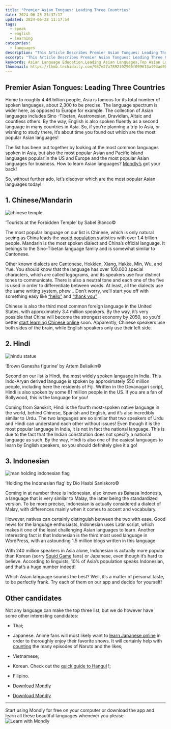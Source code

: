 ```yaml
---
title: "Premier Asian Tongues: Leading Three Countries"
date: 2024-06-25 21:37:17
updated: 2024-06-28 11:17:54
tags:
  - speak
  - english
  - learning
categories:
  - languages
description: "This Article Describes Premier Asian Tongues: Leading Three Countries"
excerpt: "This Article Describes Premier Asian Tongues: Leading Three Countries"
keywords: Asian Language Education,Leading Asian Languages,Top Asian Language Courses,Mastering Three Asian Languages,Asian Language Learning Platforms,Competitive Asian Linguistics Education,Expert Language Programs in Asia
thumbnail: https://thmb.techidaily.com/987e27a7892f02906f099613af94ad907edd8b77287d835797fe2caec0c18f95.jpg
---
```


## Premier Asian Tongues: Leading Three Countries

 Home to roughly 4.46 billion people, Asia is famous for its total number of spoken languages, about 2,300 to be precise. The language spectrum is wider here, as opposed to Europe for example. The collection of Asian languages includes Sino -Tibetan, Austronesian, Dravidian, Altaic and countless others. By the way, English is also spoken fluently as a second language in many countries in Asia. So, if you’re planning a trip to Asia, or wishing to study there, it’s about time you found out which are the most popular Asian languages!

 The list has been put together by looking at the most common languages spoken in Asia, but also the most popular Asian and Pacific Island languages popular in the US and Europe and the most popular Asian languages for business. How to learn Asian languages? [Mondly’s](https://app.adjust.io/5ixfg4k?campaign=blog-post-id-6345&fallback=https%3A%2F%2Fapp.mondly.com?avangate%5Fsrc=blog-post-id-6345&redirect%5Fandroid=https%3A%2F%2Fplay.google.com%2Fstore%2Fapps%2Fdetails%3Fid%3Dcom.atistudios.mondly.languages&redirect%5Fios=https%3A%2F%2Fitunes.apple.com%2Fapp%2Fid987873536&redirect%5Fmacos=https%3A%2F%2Fapp.mondly.com?avangate%5Fsrc=blog-post-id-6345) got your back!

 So, without further ado, let’s discover which are the most popular Asian languages today!

## 1\. Chinese/Mandarin

![chinese temple](https://edge.mondly.com/blog/wp-content/uploads/2021/12/chinese-temple-960x640.jpg "Top 3 Most Popular Asian Languages 2")

 ‘Tourists at the Forbidden Temple’ by Sabel Blanco©

 The most popular language on our list is Chinese, which is only natural seeing as China leads the [world population](https://shop.mondly.com/affiliate.php?ACCOUNT=ATISTUDI&AFFILIATE=108875&PATH=https://www.mondly.com?AFFILIATE=108875) statistics with over 1.4 billion people. Mandarin is the most spoken dialect and China’s official language. It belongs to the Sino-Tibetan language family and is somewhat similar to Cantonese.

 Other known dialects are Cantonese, Hokkien, Xiang, Hakka, Min, Wu, and Yue. You should know that the language has over 100.000 special characters, which are called logograms, and its speakers use four distinct tones to communicate. There is also a neutral tone and each one of the five is used in order to differentiate between words. At least, all the dialects use the same writing system, phew… Don’t worry, we’ll start you off with something easy like [“hello”](https://shop.mondly.com/affiliate.php?ACCOUNT=ATISTUDI&AFFILIATE=108875&PATH=https://www.mondly.com?AFFILIATE=108875) and [“thank you”](https://shop.mondly.com/affiliate.php?ACCOUNT=ATISTUDI&AFFILIATE=108875&PATH=https://www.mondly.com?AFFILIATE=108875) .

 Chinese is also the third most common foreign language in the United States, with approximately 3.4 million speakers. By the way, it’s very possible that China will become the strongest economy by 2050, so you’d better [start learning Chinese online](https://shop.mondly.com/affiliate.php?ACCOUNT=ATISTUDI&AFFILIATE=108875&PATH=https://www.mondly.com?AFFILIATE=108875)  soon. Apparently, Chinese speakers use both sides of the brain, while English speakers only use their left side.

## 2\. Hindi

![hindu statue](https://edge.mondly.com/blog/wp-content/uploads/2021/12/hindu-statue-960x640.jpg "Top 3 Most Popular Asian Languages 3")

 ‘Brown Ganesha figurine’ by Artem Beliaikin©

 Second on our list is Hindi, the most widely spoken language in India. This Indo-Aryan derived language is spoken by approximately 550 million people, including here the residents of Fiji. Written in the Devanagari script, Hindi is also spoken by some 81 million people in the US. If you are a fan of Bollywood, this is the language for you!

 Coming from Sanskrit, Hindi is the fourth most-spoken native language in the world, behind Chinese, Spanish and English, and it’s also incredibly similar to Urdu. The two languages are so similar that two speakers of Urdu and Hindi can understand each other without issues! Even though it is the most popular language in India, it is not in fact the national language. This is due to the fact that the Indian constitution does not specify a national language as such. By the way, Hindi is also one of the easiest languages to learn by English speakers, so you should definitely give it a go!

## 3\. Indonesian

![man holding indonesian flag](https://edge.mondly.com/blog/wp-content/uploads/2021/12/man-holding-indonesian-flag-960x640.jpg "Top 3 Most Popular Asian Languages 4")

 ‘Holding the Indonesian flag’ by Dio Hasbi Saniskoro©

 Coming in at number three is Indonesian, also known as Bahasa Indonesia, a language that is very similar to Malay, the latter being the standardized version. To be more precise, Indonesian is actually considered a dialect of Malay, with differences mainly when it comes to accent and vocabulary.

 However, natives can certainly distinguish between the two with ease. Good news for the language enthusiasts, Indonesian uses Latin script, which makes it one of the least challenging Asian languages to learn. Another interesting fact is that Indonesian is the third most used language in WordPress, with an astounding 1.5 million blogs written in this language.

 With 240 million speakers in Asia alone, Indonesian is actually more popular than Korean (sorry [Squid Game](https://shop.mondly.com/affiliate.php?ACCOUNT=ATISTUDI&AFFILIATE=108875&PATH=https://www.mondly.com?AFFILIATE=108875)  fans) or Japanese, even though it’s hard to believe. According to linguists, 10% of Asia’s population speaks Indonesian, and that’s a huge number indeed!

 Which Asian language sounds the best? Well, it’s a matter of personal taste, to be perfectly frank. Try each of them on our app and decide for yourself!

## Other candidates

 Not any language can make the top three list, but we do however have some other interesting candidates:

* Thai;
* Japanese. Anime fans will most likely want to [learn Japanese online](https://shop.mondly.com/affiliate.php?ACCOUNT=ATISTUDI&AFFILIATE=108875&PATH=https://www.mondly.com?AFFILIATE=108875)  in order to thoroughly enjoy their favorite shows. It will certainly help with [counting](https://shop.mondly.com/affiliate.php?ACCOUNT=ATISTUDI&AFFILIATE=108875&PATH=https://www.mondly.com?AFFILIATE=108875)  the many episodes of Naruto and the likes;
* Vietnamese;
* Korean. Check out the [quick guide to Hangul](https://shop.mondly.com/affiliate.php?ACCOUNT=ATISTUDI&AFFILIATE=108875&PATH=https://www.mondly.com?AFFILIATE=108875) !;
* Filipino.

* [Download Mondly](https://www.facebook.com/sharer/sharer.php?u=https%3A%2F%2Fwww.mondly.com%2Fblog%2Fmost-popular-asian-languages%2F&t=Top+3+Most+Popular+Asian+Languages "Share on Facebook")
* [Download Mondly](https://shop.mondly.com/affiliate.php?ACCOUNT=ATISTUDI&AFFILIATE=108875&PATH=https://www.mondly.com?AFFILIATE=108875)

---

 Start using Mondly for free on your computer or download the app and learn all these beautiful languages whenever you please ![Learn with Mondly](https://adjt.mondly.com/5ixfg4k?campaign=blog-post-id-6345&fallback=https%3A%2F%2Fapp.mondly.com%3Futm%5Fmedium%3Dblog%5Fblog-post-id-6345%26utm%5Fsource%3Dblog-post-id-6345&redirect%5Fmacos=https%3A%2F%2Fapp.mondly.com%3Futm%5Fmedium%3Dblog%5Fblog-post-id-6345%26utm%5Fsource%3Dblog-post-id-6345&redirect%5Fandroid=https%3A%2F%2Fplay.google.com%2Fstore%2Fapps%2Fdetails%3Fid%3Dcom.atistudios.mondly.languages%3Futm%5Fmedium%3Dblog%5Fblog-post-id-6345%26utm%5Fsource%3Dblog-post-id-6345&redirect%5Fios=https%3A%2F%2Fapps.apple.com%2Fapp%2Fapple-store%2Fid987873536%3Fpt%3D78954800%26ct%3Dblog-post-id-6345%26mt%3D8 "Learn with Mondly")

<ins class="adsbygoogle"
     style="display:block"
     data-ad-format="autorelaxed"
     data-ad-client="ca-pub-7571918770474297"
     data-ad-slot="1223367746"></ins>



<ins class="adsbygoogle"
     style="display:block"
     data-ad-client="ca-pub-7571918770474297"
     data-ad-slot="8358498916"
     data-ad-format="auto"
     data-full-width-responsive="true"></ins>
